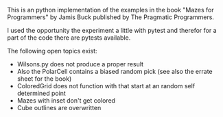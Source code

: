 This is an python implementation of the examples in the book "Mazes for Programmers" by Jamis Buck published by The Pragmatic Programmers.

I used the opportunity the experiment a little with pytest and therefor for a part of the code there are pytests available.

The following open topics exist:
- Wilsons.py does not produce a proper result
- Also the PolarCell contains a biased random pick (see also the errate sheet for the book)
- ColoredGrid does not function with that start at an random self determined point
- Mazes with inset don't get colored
- Cube outlines are overwritten 
